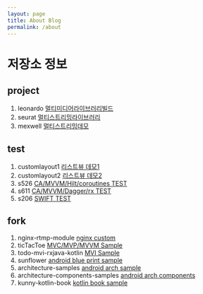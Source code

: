 ```yaml
---
layout: page
title: About Blog
permalink: /about
---
```


# 저장소 정보

## project

1. leonardo [멀티미디어라이브러리빌드](https://github.com/parkkw09/leonardo.git)
2. seurat [멀티스트리밍라이브러리](https://github.com/parkkw09/seurat.git)
3. mexwell [멀티스트리밍데모](https://github.com/parkkw09/mexwell.git)

## test

1. customlayout1 [리스트뷰 데모1](https://github.com/parkkw09/customlayout1.git)
2. customlayout2 [리스트뷰 데모2](https://github.com/parkkw09/customlayout2.git)
3. s526 [CA/MVVM/Hilt/coroutines TEST](https://github.com/parkkw09/s526)
4. s611 [CA/MVVM/Dagger/rx TEST](https://github.com/parkkw09/s611)
5. s206 [SWIFT TEST](https://github.com/parkkw09/s206)

## fork

1. nginx-rtmp-module [nginx custom](https://github.com/parkkw09/nginx-rtmp-module.git)
2. ticTacToe [MVC/MVP/MVVM Sample](https://github.com/parkkw09/ticTacToe.git)
3. todo-mvi-rxjava-kotlin [MVI Sample](https://github.com/parkkw09/todo-mvi-rxjava-kotlin.git)
4. sunflower [android blue print sample](https://github.com/parkkw09/sunflower.git)
5. architecture-samples [android arch sample](https://github.com/parkkw09/architecture-samples.git)
6. architecture-components-samples [android arch components](https://github.com/parkkw09/architecture-components-samples.git)
7. kunny-kotlin-book [kotlin book sample](https://github.com/parkkw09/kunny-kotlin-book.git)